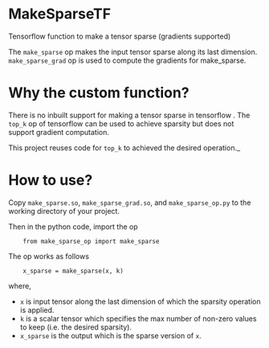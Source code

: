 # MakeSparseTF
Tensorflow function to make a tensor sparse (gradients supported)

The ```make_sparse``` op makes the input tensor sparse along its last dimension. ```make_sparse_grad``` op is used to compute the gradients for make_sparse.

# Why the custom function?
There is no inbuilt support for making a tensor sparse in tensorflow . The ````top_k```` op of tensorflow can be used to achieve sparsity but does not support gradient computation. 

This project reuses code for ````top_k```` to achieved the desired operation._

# How to use?
Copy ````make_sparse.so````, ````make_sparse_grad.so````, and ````make_sparse_op.py```` to the working directory of your project.

Then in the python code, import the op
	
		from make_sparse_op import make_sparse
		

The op works as follows
	
		x_sparse = make_sparse(x, k)
		
where,

* ````x```` is input tensor along the last dimension of which the sparsity operation is applied.
* ````k```` is a scalar tensor which specifies the max number of non-zero values to keep (i.e. the desired sparsity).
* ````x_sparse```` is the output which is the sparse version of ````x````.
		
